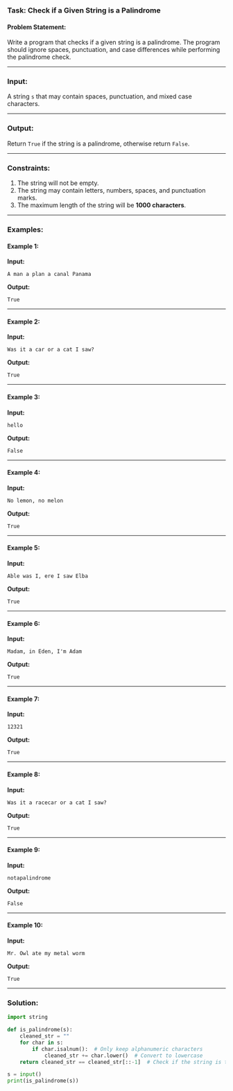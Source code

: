 ### Task: Check if a Given String is a Palindrome

#### Problem Statement:  
Write a program that checks if a given string is a palindrome. The program should ignore spaces, punctuation, and case differences while performing the palindrome check.

---

### Input:  
A string `s` that may contain spaces, punctuation, and mixed case characters.

---

### Output:  
Return `True` if the string is a palindrome, otherwise return `False`.

---

### Constraints:  
1. The string will not be empty.  
2. The string may contain letters, numbers, spaces, and punctuation marks.  
3. The maximum length of the string will be **1000 characters**.

---

### Examples:

#### Example 1:  
**Input:**  
```
A man a plan a canal Panama  
```  
**Output:**  
```
True  
```  

---

#### Example 2:  
**Input:**  
```
Was it a car or a cat I saw?  
```  
**Output:**  
```
True  
```  

---

#### Example 3:  
**Input:**  
```
hello  
```  
**Output:**  
```
False  
```  

---

#### Example 4:  
**Input:**  
```
No lemon, no melon  
```  
**Output:**  
```
True  
```  

---

#### Example 5:  
**Input:**  
```
Able was I, ere I saw Elba  
```  
**Output:**  
```
True  
```  

---

#### Example 6:  
**Input:**  
```
Madam, in Eden, I'm Adam  
```  
**Output:**  
```
True  
```  

---

#### Example 7:  
**Input:**  
```
12321  
```  
**Output:**  
```
True  
```  

---

#### Example 8:  
**Input:**  
```
Was it a racecar or a cat I saw?  
```  
**Output:**  
```
True  
```  

---

#### Example 9:  
**Input:**  
```
notapalindrome  
```  
**Output:**  
```
False  
```  

---

#### Example 10:  
**Input:**  
```
Mr. Owl ate my metal worm  
```  
**Output:**  
```
True  
```  

---

### Solution:

```python
import string

def is_palindrome(s):
    cleaned_str = ""
    for char in s:
        if char.isalnum():  # Only keep alphanumeric characters
            cleaned_str += char.lower()  # Convert to lowercase
    return cleaned_str == cleaned_str[::-1]  # Check if the string is the same forwards and backwards

s = input()
print(is_palindrome(s))
```
